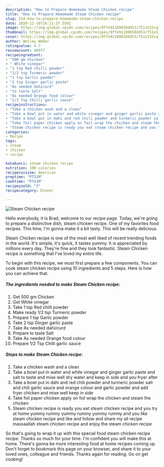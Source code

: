 ```yaml
---
description: "How to Prepare Homemade Steam Chicken recipe"
title: "How to Prepare Homemade Steam Chicken recipe"
slug: 254-how-to-prepare-homemade-steam-chicken-recipe
date: 2020-12-16T16:11:37.559Z
image: https://img-global.cpcdn.com/recipes/9ffe91189658dd53/751x532cq70/steam-chicken-recipe-recipe-main-photo.jpg
thumbnail: https://img-global.cpcdn.com/recipes/9ffe91189658dd53/751x532cq70/steam-chicken-recipe-recipe-main-photo.jpg
cover: https://img-global.cpcdn.com/recipes/9ffe91189658dd53/751x532cq70/steam-chicken-recipe-recipe-main-photo.jpg
author: Wesley Weber
ratingvalue: 4.7
reviewcount: 40977
recipeingredient:
- "500 gm Chicken"
- " White vinegar"
- "1 tsp Red chilli powder"
- "1/2 tsp Turmeric powder"
- "1 tsp Garlic powder"
- "2 tsp Ginger garlic paste"
- "As needed dahicurd"
- "to taste Salt"
- "As needed Orange food colour"
- "1/2 Tsp Chilli garlic sauce"
recipeinstructions:
- "Take a chicken wash and a clean"
- "Take a bowl put in water and white vinegar and ginger garlic paste and salt to taste and mixe well dry water and keep in side and you fryer after"
- "Take a bowl put in dahi and red chili powder and turmeric powder salt and chili garlic sauce and orange colour and garlic powder and add fryer chicken and mixe well keep in side"
- "Take foil paper chicken apply on foil wrap the chicken and steam the chicken"
- "Steam chicken recipe is ready you eat steam chicken recipe and you try at home yummy rummy yummy rummy yummy rummy and you like steam chicken recipe and like and follow and share my all recipe massaallah steam chicken recipe and enjoy the steam chicken recipe"
categories:
- Recipe
tags:
- steam
- chicken
- recipe

katakunci: steam chicken recipe 
nutrition: 199 calories
recipecuisine: American
preptime: "PT31M"
cooktime: "PT43M"
recipeyield: "3"
recipecategory: Dinner

---
```



![Steam Chicken recipe](https://img-global.cpcdn.com/recipes/9ffe91189658dd53/751x532cq70/steam-chicken-recipe-recipe-main-photo.jpg)

Hello everybody, it is Brad, welcome to our recipe page. Today, we're going to prepare a distinctive dish, steam chicken recipe. One of my favorites food recipes. This time, I'm gonna make it a bit tasty. This will be really delicious.

Steam Chicken recipe is one of the most well liked of recent trending foods in the world. It's simple, it's quick, it tastes yummy. It is appreciated by millions every day. They're fine and they look fantastic. Steam Chicken recipe is something that I've loved my entire life.




To begin with this recipe, we must first prepare a few components. You can cook steam chicken recipe using 10 ingredients and 5 steps. Here is how you can achieve that.

<!--inarticleads1-->

##### The ingredients needed to make Steam Chicken recipe:

1. Get 500 gm Chicken
1. Get  White vinegar
1. Take 1 tsp Red chilli powder
1. Make ready 1/2 tsp Turmeric powder
1. Prepare 1 tsp Garlic powder
1. Take 2 tsp Ginger garlic paste
1. Take As needed dahi/curd
1. Prepare to taste Salt
1. Take As needed Orange food colour
1. Prepare 1/2 Tsp Chilli garlic sauce




<!--inarticleads2-->

##### Steps to make Steam Chicken recipe:

1. Take a chicken wash and a clean
1. Take a bowl put in water and white vinegar and ginger garlic paste and salt to taste and mixe well dry water and keep in side and you fryer after
1. Take a bowl put in dahi and red chili powder and turmeric powder salt and chili garlic sauce and orange colour and garlic powder and add fryer chicken and mixe well keep in side
1. Take foil paper chicken apply on foil wrap the chicken and steam the chicken
1. Steam chicken recipe is ready you eat steam chicken recipe and you try at home yummy rummy yummy rummy yummy rummy and you like steam chicken recipe and like and follow and share my all recipe massaallah steam chicken recipe and enjoy the steam chicken recipe




So that's going to wrap it up with this special food steam chicken recipe recipe. Thanks so much for your time. I'm confident you will make this at home. There's gonna be more interesting food at home recipes coming up. Don't forget to bookmark this page on your browser, and share it to your loved ones, colleague and friends. Thanks again for reading. Go on get cooking!
